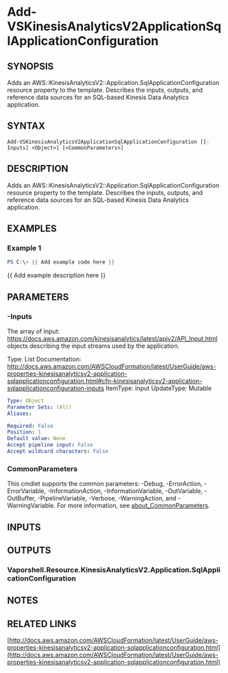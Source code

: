 # Add-VSKinesisAnalyticsV2ApplicationSqlApplicationConfiguration

## SYNOPSIS
Adds an AWS::KinesisAnalyticsV2::Application.SqlApplicationConfiguration resource property to the template.
Describes the inputs, outputs, and reference data sources for an SQL-based Kinesis Data Analytics application.

## SYNTAX

```
Add-VSKinesisAnalyticsV2ApplicationSqlApplicationConfiguration [[-Inputs] <Object>] [<CommonParameters>]
```

## DESCRIPTION
Adds an AWS::KinesisAnalyticsV2::Application.SqlApplicationConfiguration resource property to the template.
Describes the inputs, outputs, and reference data sources for an SQL-based Kinesis Data Analytics application.

## EXAMPLES

### Example 1
```powershell
PS C:\> {{ Add example code here }}
```

{{ Add example description here }}

## PARAMETERS

### -Inputs
The array of Input: https://docs.aws.amazon.com/kinesisanalytics/latest/apiv2/API_Input.html objects describing the input streams used by the application.

Type: List
Documentation: http://docs.aws.amazon.com/AWSCloudFormation/latest/UserGuide/aws-properties-kinesisanalyticsv2-application-sqlapplicationconfiguration.html#cfn-kinesisanalyticsv2-application-sqlapplicationconfiguration-inputs
ItemType: Input
UpdateType: Mutable

```yaml
Type: Object
Parameter Sets: (All)
Aliases:

Required: False
Position: 1
Default value: None
Accept pipeline input: False
Accept wildcard characters: False
```

### CommonParameters
This cmdlet supports the common parameters: -Debug, -ErrorAction, -ErrorVariable, -InformationAction, -InformationVariable, -OutVariable, -OutBuffer, -PipelineVariable, -Verbose, -WarningAction, and -WarningVariable. For more information, see [about_CommonParameters](http://go.microsoft.com/fwlink/?LinkID=113216).

## INPUTS

## OUTPUTS

### Vaporshell.Resource.KinesisAnalyticsV2.Application.SqlApplicationConfiguration
## NOTES

## RELATED LINKS

[http://docs.aws.amazon.com/AWSCloudFormation/latest/UserGuide/aws-properties-kinesisanalyticsv2-application-sqlapplicationconfiguration.html](http://docs.aws.amazon.com/AWSCloudFormation/latest/UserGuide/aws-properties-kinesisanalyticsv2-application-sqlapplicationconfiguration.html)

